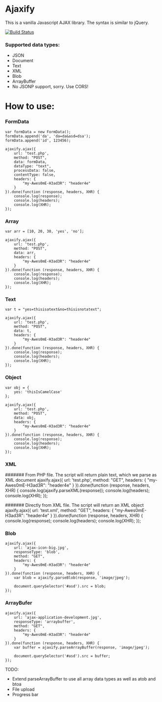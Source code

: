# Ajaxify

This is a vanilla Javascript AJAX library. The syntax is similar to jQuery.

[![Build Status](https://travis-ci.org/Stanimirdim92/ajaxify.svg?branch=master)](https://travis-ci.org/Stanimirdim92/ajaxify)

### Supported data types:

 - JSON
 - Document
 - Text
 - XML
 - Blob
 - ArrayBuffer
 - No JSONP support, sorry. Use CORS!

# How to use:

### FormData
    var formData = new FormData();
    formData.append('da', 'da=da&asd=dsa');
    formData.append('id', 123456);

    ajaxify.ajax({
        url: 'test.php',
        method: "POST",
        data: formData,
        dataType: "text",
        processData: false,
        contentType: false,
        headers: {
            "my-Awes0mE-H3ad3R": "header4e"
        }
    }).done(function (response, headers, XHR) {
        console.log(response);
        console.log(headers);
        console.log(XHR);
    });

### Array

    var arr = [10, 20, 30, 'yes', 'no'];

    ajaxify.ajax({
        url: 'test.php',
        method: "POST",
        data: arr,
        headers: {
            "my-Awes0mE-H3ad3R": "header4e"
        }
    }).done(function (response, headers, XHR) {
        console.log(response);
        console.log(headers);
        console.log(XHR);
    });

### Text

    var t = "yes=thisisatext&no=thisisnotatext";

    ajaxify.ajax({
        url: 'test.php',
        method: "POST",
        data: t,
        headers: {
            "my-Awes0mE-H3ad3R": "header4e"
        }
    }).done(function (response, headers, XHR) {
        console.log(response);
        console.log(headers);
        console.log(XHR);
    });

### Object

    var obj = {
        yes: 'thisIsCamelCase'
    };

    ajaxify.ajax({
        url: 'test.php',
        method: "POST",
        data: obj,
        headers: {
            "my-Awes0mE-H3ad3R": "header4e"
        }
    }).done(function (response, headers, XHR) {
        console.log(response);
        console.log(headers);
        console.log(XHR);
    });


### XML

####### From PHP file. The script will return plain text, which we parse as XML document
    ajaxify.ajax({
        url: 'test.php',
        method: "GET",
        headers: {
            "my-Awes0mE-H3ad3R": "header4e"
        }
    }).done(function (response, headers, XHR) {
        console.log(ajaxify.parseXML(response));
        console.log(headers);
        console.log(XHR);
    });

####### Directly from XML file. The script will return an XML object
    ajaxify.ajax({
        url: 'test.xml',
        method: "GET",
        headers: {
            "my-Awes0mE-H3ad3R": "header4e"
        }
    }).done(function (response, headers, XHR) {
        console.log(response);
        console.log(headers);
        console.log(XHR);
    });

### Blob
    ajaxify.ajax({
        url: 'ajax-icon-big.jpg',
        responseType: 'blob',
        method: "GET",
        headers: {
            "my-Awes0mE-H3ad3R": "header4e"
        }
    }).done(function (response, headers, XHR) {
        var blob = ajaxify.parseBlob(response, 'image/jpeg');

        document.querySelector('#asd').src = blob;
    });

### ArrayBufer
    ajaxify.ajax({
        url: 'ajax-application-development.jpg',
        responseType: 'arraybuffer',
        method: "GET",
        headers: {
            "my-Awes0mE-H3ad3R": "header4e"
        }
    }).done(function (response, headers, XHR) {
        var buffer = ajaxify.parseArrayBuffer(response, 'image/jpeg');

        document.querySelector('#asd').src = buffer;
    });


TODO:
 - Extend parseArrayBuffer to use all array data types as well as atob and btoa
 - File upload
 - Progress bar

